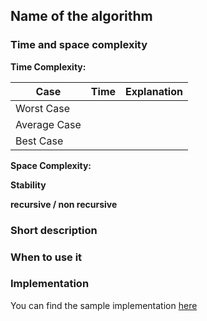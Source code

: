 ## Name of the algorithm

### Time and space complexity

**Time Complexity:**  

| Case          | Time            | Explanation |
| ------------- | --------------- | -------     |
| Worst Case    |                 |             |
| Average Case  |                 |             |
| Best Case     |                 |             |

**Space Complexity:**  

**Stability**  

**recursive / non recursive**   

### Short description

### When to use it

### Implementation
You can find the sample implementation [here](../src/main/java/com/holidaydrills/algorithms/sort/InsertionSort)